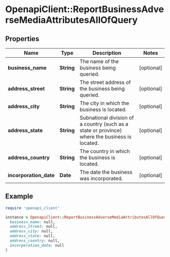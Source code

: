 # OpenapiClient::ReportBusinessAdverseMediaAttributesAllOfQuery

## Properties

| Name | Type | Description | Notes |
| ---- | ---- | ----------- | ----- |
| **business_name** | **String** | The name of the business being queried. | [optional] |
| **address_street** | **String** | The street address of the business being queried. | [optional] |
| **address_city** | **String** | The city in which the business is located. | [optional] |
| **address_state** | **String** | Subnational division of a country (such as a state or province) where the business is located. | [optional] |
| **address_country** | **String** | The country in which the business is located. | [optional] |
| **incorporation_date** | **Date** | The date the business was incorporated. | [optional] |

## Example

```ruby
require 'openapi_client'

instance = OpenapiClient::ReportBusinessAdverseMediaAttributesAllOfQuery.new(
  business_name: null,
  address_street: null,
  address_city: null,
  address_state: null,
  address_country: null,
  incorporation_date: null
)
```

